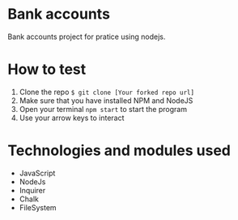 # Bank accounts 
Bank accounts project for pratice using nodejs.

#  How to test
1. Clone the repo `$ git clone [Your forked repo url]`
2. Make sure that you have installed NPM and NodeJS 
3. Open your terminal `npm start` to start the program
4. Use your arrow keys to interact

# Technologies and modules used
- JavaScript
- NodeJs
- Inquirer
- Chalk
- FileSystem

